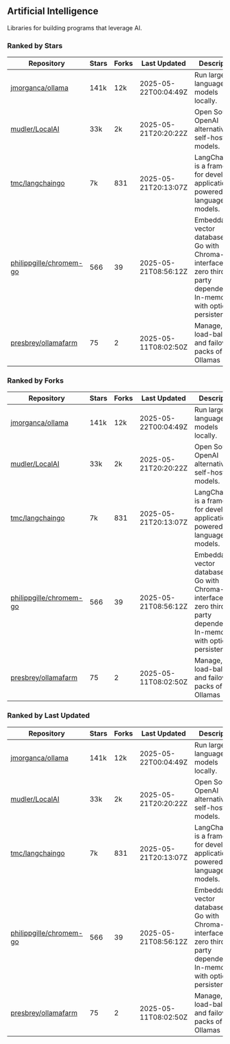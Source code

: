 ## Artificial Intelligence

Libraries for building programs that leverage AI.

### Ranked by Stars

| Repository | Stars | Forks | Last Updated | Description | 
|------------|-------|-------|--------------|-------------|
| [jmorganca/ollama](https://github.com/jmorganca/ollama) | 141k | 12k | 2025-05-22T00:04:49Z |  Run large language models locally. |
| [mudler/LocalAI](https://github.com/mudler/LocalAI) | 33k | 2k | 2025-05-21T20:20:22Z |  Open Source OpenAI alternative, self-host AI models. |
| [tmc/langchaingo](https://github.com/tmc/langchaingo) | 7k | 831 | 2025-05-21T20:13:07Z |  LangChainGo is a framework for developing applications powered by language models. |
| [philippgille/chromem-go](https://github.com/philippgille/chromem-go) | 566 | 39 | 2025-05-21T08:56:12Z |  Embeddable vector database for Go with Chroma-like interface and zero third-party dependencies. In-memory with optional persistence. |
| [presbrey/ollamafarm](https://github.com/presbrey/ollamafarm) | 75 | 2 | 2025-05-11T08:02:50Z |  Manage, load-balance, and failover packs of Ollamas |

### Ranked by Forks

| Repository | Stars | Forks | Last Updated | Description | 
|------------|-------|-------|--------------|-------------|
| [jmorganca/ollama](https://github.com/jmorganca/ollama) | 141k | 12k | 2025-05-22T00:04:49Z |  Run large language models locally. |
| [mudler/LocalAI](https://github.com/mudler/LocalAI) | 33k | 2k | 2025-05-21T20:20:22Z |  Open Source OpenAI alternative, self-host AI models. |
| [tmc/langchaingo](https://github.com/tmc/langchaingo) | 7k | 831 | 2025-05-21T20:13:07Z |  LangChainGo is a framework for developing applications powered by language models. |
| [philippgille/chromem-go](https://github.com/philippgille/chromem-go) | 566 | 39 | 2025-05-21T08:56:12Z |  Embeddable vector database for Go with Chroma-like interface and zero third-party dependencies. In-memory with optional persistence. |
| [presbrey/ollamafarm](https://github.com/presbrey/ollamafarm) | 75 | 2 | 2025-05-11T08:02:50Z |  Manage, load-balance, and failover packs of Ollamas |

### Ranked by Last Updated

| Repository | Stars | Forks | Last Updated | Description | 
|------------|-------|-------|--------------|-------------|
| [jmorganca/ollama](https://github.com/jmorganca/ollama) | 141k | 12k | 2025-05-22T00:04:49Z |  Run large language models locally. |
| [mudler/LocalAI](https://github.com/mudler/LocalAI) | 33k | 2k | 2025-05-21T20:20:22Z |  Open Source OpenAI alternative, self-host AI models. |
| [tmc/langchaingo](https://github.com/tmc/langchaingo) | 7k | 831 | 2025-05-21T20:13:07Z |  LangChainGo is a framework for developing applications powered by language models. |
| [philippgille/chromem-go](https://github.com/philippgille/chromem-go) | 566 | 39 | 2025-05-21T08:56:12Z |  Embeddable vector database for Go with Chroma-like interface and zero third-party dependencies. In-memory with optional persistence. |
| [presbrey/ollamafarm](https://github.com/presbrey/ollamafarm) | 75 | 2 | 2025-05-11T08:02:50Z |  Manage, load-balance, and failover packs of Ollamas |

